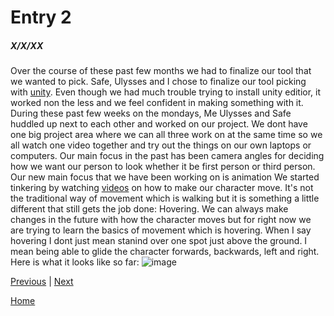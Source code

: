 # Entry 2
##### X/X/XX

Over the course of these past few months we had to finalize our tool that we wanted to pick. Safe, Ulysses and I chose to finalize our tool picking with [unity](https://unity.com/). Even though we had much trouble trying to install unity editior, it worked non the less and we feel confident in making something with it. During these past few weeks on the mondays, Me Ulysses and Safe huddled up next to each other and worked on our project. We dont have one big project area where we can all three work on at the same time so we all watch one video together and try out the things on our own laptops or computers. Our main focus in the past has been camera angles for deciding how we want our person to look whether it be first person or third person. Our new main focus that we have been working on is animation We started tinkering by watching [videos](https://www.youtube.com/watch?v=qQLvcS9FxnY) on how to make our character move. It's not the traditional way of movement which is walking but it is something a little different that still gets the job done: Hovering. We can always make changes in the future with how the character moves but for right now we are trying to learn the basics of movement which is hovering. When I say hovering I dont just mean stanind over one spot just above the ground. I mean being able to glide the character forwards, backwards, left and right. Here is what it looks like so far: ![image](https://github.com/jaidena2277/apcsa-freedom-project/assets/91745222/cc0ec8b5-2461-4665-92f1-cda252c13d3d)


[Previous](entry01.md) | [Next](entry03.md)

[Home](../README.md)
